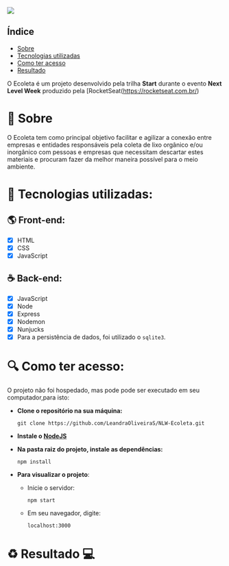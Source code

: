 <img src="https://raw.githubusercontent.com/LeandraOliveiraS/NLW-Ecoleta/a57c84b4b5d2f0c0a0025fc6014a371d8295c5e3/public/icones/logo.svg">

## Índice
- [Sobre](#Sobre)
- [Tecnologias utilizadas](#Tecnologias-utilizadas)
- [Como ter acesso](#Como-ter-acesso)
- [Resultado](#Resultado)

O Ecoleta é um projeto desenvolvido pela trilha **Start** durante o evento **Next Level Week** produzido pela [RocketSeat(https://rocketseat.com.br/)

# :bookmark: Sobre

O Ecoleta tem como principal objetivo facilitar e agilizar a conexão entre empresas e entidades responsáveis pela coleta de lixo orgânico e/ou inorgânico com pessoas e empresas que necessitam descartar estes materiais e procuram fazer da melhor maneira possível para o meio ambiente.

# :rocket: Tecnologias utilizadas:

## :earth_americas: Front-end:

- [X] HTML
- [X] CSS
- [X] JavaScript

## :coffee: Back-end:

- [X] JavaScript
- [X] Node
- [X] Express
- [X] Nodemon
- [X] Nunjucks
- [X] Para a persistência de dados, foi utilizado o `sqlite3`.

# :mag: Como ter acesso:

O projeto não foi hospedado, mas pode pode ser executado em seu computador,para isto:

- **Clone o repositório na sua máquina:**

  ```git clone https://github.com/LeandraOliveiraS/NLW-Ecoleta.git```

- **Instale o [NodeJS](https://nodejs.org/en/download/)**

- **Na pasta raiz do projeto, instale as dependências:**

  ```npm install```

- **Para visualizar o projeto**:
  -   Inicie o servidor:
  
      ```npm start```
  - Em seu navegador, digite:
  
    ```localhost:3000```
    
# :recycle: Resultado :computer:
